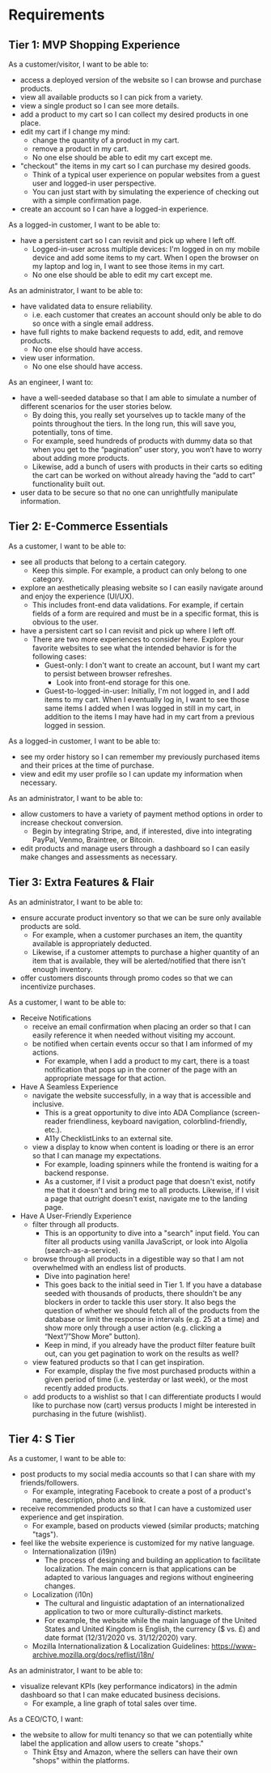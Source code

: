 # Requirements

## Tier 1: MVP Shopping Experience

As a customer/visitor, I want to be able to:
- access a deployed version of the website so I can browse and purchase products.
- view all available products so I can pick from a variety.
- view a single product so I can see more details.
- add a product to my cart so I can collect my desired products in one place.
- edit my cart if I change my mind:
  - change the quantity of a product in my cart.
  - remove a product in my cart.
  - No one else should be able to edit my cart except me.
- "checkout" the items in my cart so I can purchase my desired goods.
  - Think of a typical user experience on popular websites from a guest user and logged-in user perspective.
  - You can just start with by simulating the experience of checking out with a simple confirmation page.
- create an account so I can have a logged-in experience.

As a logged-in customer, I want to be able to:
- have a persistent cart so I can revisit and pick up where I left off.
  - Logged-in-user across multiple devices: I'm logged in on my mobile device and add some items to my cart. When I open the browser on my laptop and log in, I want to see those items in my cart.
  - No one else should be able to edit my cart except me.

As an administrator, I want to be able to:
- have validated data to ensure reliability.
  - i.e. each customer that creates an account should only be able to do so once with a single email address.
- have full rights to make backend requests to add, edit, and remove products.
  - No one else should have access.
- view user information.
  - No one else should have access.

As an engineer, I want to:
- have a well-seeded database so that I am able to simulate a number of different scenarios for the user stories below.
  - By doing this, you really set yourselves up to tackle many of the points throughout the tiers. In the long run, this will save you, potentially, tons of time.
  - For example, seed hundreds of products with dummy data so that when you get to the “pagination” user story, you won’t have to worry about adding more products.
  - Likewise, add a bunch of users with products in their carts so editing the cart can be worked on without already having the “add to cart” functionality built out.
- user data to be secure so that no one can unrightfully manipulate information.

## Tier 2: E-Commerce Essentials

As a customer, I want to be able to:
- see all products that belong to a certain category.
  - Keep this simple. For example, a product can only belong to one category.
- explore an aesthetically pleasing website so I can easily navigate around and enjoy the experience (UI/UX).
  - This includes front-end data validations. For example, if certain fields of a form are required and must be in a specific format, this is obvious to the user.
- have a persistent cart so I can revisit and pick up where I left off.
  - There are two more experiences to consider here. Explore your favorite websites to see what the intended behavior is for the following cases:
    - Guest-only: I don't want to create an account, but I want my cart to persist between browser refreshes.
      - Look into front-end storage for this one.
    - Guest-to-logged-in-user: Initially, I'm not logged in, and I add items to my cart. When I eventually log in, I want to see those same items I added when I was logged in still in my cart, in addition to the items I may have had in my cart from a previous logged in session.

As a logged-in customer, I want to be able to:
- see my order history so I can remember my previously purchased items and their prices at the time of purchase.
- view and edit my user profile so I can update my information when necessary.

As an administrator, I want to be able to:
- allow customers to have a variety of payment method options in order to increase checkout conversion.
  - Begin by integrating Stripe, and, if interested, dive into integrating PayPal, Venmo, Braintree, or Bitcoin.
- edit products and manage users through a dashboard so I can easily make changes and assessments as necessary.

## Tier 3: Extra Features & Flair

As an administrator, I want to be able to:
- ensure accurate product inventory so that we can be sure only available products are sold.
  - For example, when a customer purchases an item, the quantity available is appropriately deducted.
  - Likewise, if a customer attempts to purchase a higher quantity of an item that is available, they will be alerted/notified that there isn't enough inventory.
- offer customers discounts through promo codes so that we can incentivize purchases.

As a customer, I want to be able to:
- Receive Notifications
  - receive an email confirmation when placing an order so that I can easily reference it when needed without visiting my account.
  - be notified when certain events occur so that I am informed of my actions.
    - For example, when I add a product to my cart, there is a toast notification that pops up in the corner of the page with an appropriate message for that action.
- Have A Seamless Experience
  - navigate the website successfully, in a way that is accessible and inclusive.
    - This is a great opportunity to dive into ADA Compliance (screen-reader friendliness, keyboard navigation, colorblind-friendly, etc.).
    - A11y ChecklistLinks to an external site.
  - view a display to know when content is loading or there is an error so that I can manage my expectations.
    - For example, loading spinners while the frontend is waiting for a backend response.
    - As a customer, if I visit a product page that doesn't exist, notify me that it doesn't and bring me to all products. Likewise, if I visit a page that outright doesn't exist, navigate me to the landing page.
- Have A User-Friendly Experience
  - filter through all products.
    - This is an opportunity to dive into a "search" input field. You can filter all products using vanilla JavaScript, or look into Algolia (search-as-a-service).
  - browse through all products in a digestible way so that I am not overwhelmed with an endless list of products.
    - Dive into pagination here!
    - This goes back to the initial seed in Tier 1. If you have a database seeded with thousands of products, there shouldn't be any blockers in order to tackle this user story. It also begs the question of whether we should fetch all of the products from the database or limit the response in intervals (e.g. 25 at a time) and show more only through a user action (e.g. clicking a “Next”/”Show More” button).
    - Keep in mind, if you already have the product filter feature built out, can you get pagination to work on the results as well?
  - view featured products so that I can get inspiration.
    - For example, display the five most purchased products within a given period of time (i.e. yesterday or last week), or the most recently added products.
  - add products to a wishlist so that I can differentiate products I would like to purchase now (cart) versus products I might be interested in purchasing in the future (wishlist).

## Tier 4: S Tier

As a customer, I want to be able to:
- post products to my social media accounts so that I can share with my friends/followers.
  - For example, integrating Facebook to create a post of a product's name, description, photo and link.
- receive recommended products so that I can have a customized user experience and get inspiration.
  - For example, based on products viewed (similar products; matching "tags").
- feel like the website experience is customized for my native language.
  - Internationalization (i19n)
    - The process of designing and building an application to facilitate localization. The main concern is that applications can be adapted to various languages and regions without engineering changes.
  - Localization (i10n)
    - The cultural and linguistic adaptation of an internationalized application to two or more culturally-distinct markets.
    - For example, the website while the main language of the United States and United Kingdom is English, the currency ($ vs. £) and date format (12/31/2020 vs. 31/12/2020) vary.
  - Mozilla Internationalization & Localization Guidelines: https://www-archive.mozilla.org/docs/reflist/i18n/

As an administrator, I want to be able to:
- visualize relevant KPIs (key performance indicators) in the admin dashboard so that I can make educated business decisions.
  - For example, a line graph of total sales over time.

As a CEO/CTO, I want:
- the website to allow for multi tenancy so that we can potentially white label the application and allow users to create "shops."
  - Think Etsy and Amazon, where the sellers can have their own "shops" within the platforms.